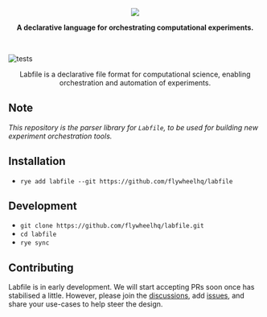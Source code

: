 <p align="center">
  <img src="https://github.com/user-attachments/assets/17fe0d37-489d-43e5-b54c-3b018212c1d1">
</p>
<p align="center">
  <b>A declarative language for orchestrating computational experiments.</b>
</p>
<br/>

![tests](https://github.com/synek/codeline/workflows/Full%20Tests/badge.svg)

<p align="center">
  Labfile is a declarative file format for computational science, enabling orchestration and automation of experiments.
</p>

## Note

*This repository is the parser library for `Labfile`, to be used for building new experiment orchestration tools.*

## Installation

* `rye add labfile --git https://github.com/flywheelhq/labfile`

## Development

* `git clone https://github.com/flywheelhq/labfile.git`
* `cd labfile`
* `rye sync`

## Contributing

Labfile is in early development. We will start accepting PRs soon once has stabilised a little. However, please join the [discussions](https://github.com/flywheelhq/labfile/discussions), add [issues](https://github.com/flywheelhq/labfile/issues), and share your use-cases to help steer the design.
